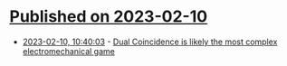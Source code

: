 # [Published on 2023-02-10](index.md)

* [2023-02-10, 10:40:03](https://news.ycombinator.com/item?id=34737979) - [Dual Coincidence is likely the most complex electromechanical game](https://newatlas.com/good-thinking/dual-coincidence-five-way-pinball-electromechanical-game/)
